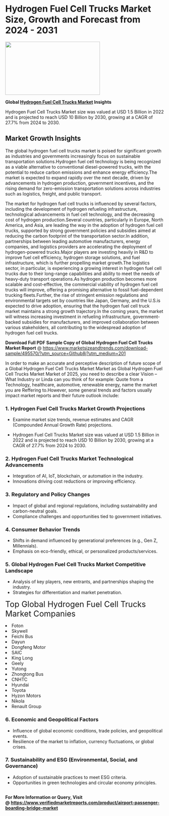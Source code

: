 <H1>Hydrogen Fuel Cell Trucks Market Size, Growth and Forecast from 2024 - 2031</H1><img class="aligncenter size-medium wp-image-584254" src="https://thirdeyenews.in/wp-content/uploads/2024/09/Global-Market-Research-300x168.jpeg" alt="" width="300" height="168" /><p><strong>Global&nbsp;<a href="https://www.marketsizeandtrends.com/download-sample/495570/?utm_source=Github8j?utm_medium=201">Hydrogen Fuel Cell Trucks Market</a> Insights</strong></p><p>Hydrogen Fuel Cell Trucks Market size was valued at USD 1.5 Billion in 2022 and is projected to reach USD 10 Billion by 2030, growing at a CAGR of 27.7% from 2024 to 2030.</p><p><h2>Market Growth Insights</h2> <p>The global hydrogen fuel cell trucks market is poised for significant growth as industries and governments increasingly focus on sustainable transportation solutions.Hydrogen fuel cell technology is being recognized as a viable alternative to conventional diesel-powered trucks, with the potential to reduce carbon emissions and enhance energy efficiency.The market is expected to expand rapidly over the next decade, driven by advancements in hydrogen production, government incentives, and the rising demand for zero-emission transportation solutions across industries such as logistics, freight, and public transport.</p> <p>The market for hydrogen fuel cell trucks is influenced by several factors, including the development of hydrogen refueling infrastructure, technological advancements in fuel cell technology, and the decreasing cost of hydrogen production.Several countries, particularly in Europe, North America, and Asia, are leading the way in the adoption of hydrogen fuel cell trucks, supported by strong government policies and subsidies aimed at reducing the carbon footprint of the transportation sector.In addition, partnerships between leading automotive manufacturers, energy companies, and logistics providers are accelerating the deployment of hydrogen-powered trucks.Major players are investing heavily in R&D to improve fuel cell efficiency, hydrogen storage solutions, and fuel infrastructure, which is further propelling market growth.The logistics sector, in particular, is experiencing a growing interest in hydrogen fuel cell trucks due to their long-range capabilities and ability to meet the needs of heavy-duty transport operations.As hydrogen production becomes more scalable and cost-effective, the commercial viability of hydrogen fuel cell trucks will improve, offering a promising alternative to fossil fuel-dependent trucking fleets.Further, the rise of stringent emission regulations and environmental targets set by countries like Japan, Germany, and the U.S.is expected to drive adoption, ensuring that the hydrogen fuel cell truck market maintains a strong growth trajectory.In the coming years, the market will witness increasing investment in refueling infrastructure, government-backed subsidies for manufacturers, and improved collaboration between various stakeholders, all contributing to the widespread adoption of hydrogen fuel cell trucks.<p><span class=""><strong>Download Full PDF Sample Copy of Global Hydrogen Fuel Cell Trucks Market Report</strong> @ <a href="https://www.marketsizeandtrends.com/download-sample/495570/?utm_source=Github8j?utm_medium=201" target="_blank">https://www.marketsizeandtrends.com/download-sample/495570/?utm_source=Github8j?utm_medium=201</a></span></p><p>In order to make an accurate and perceptive description of future scope of a Global&nbsp;Hydrogen Fuel Cell Trucks Market Market as Global&nbsp;Hydrogen Fuel Cell Trucks Market Market of 2025, you need to describe a clear Vision &ndash; What Industry or Linda can you think of for example: Quote from a Technology, healthcare, automotive, renewable energy, name the market you are Reffering to.However, some general trends and factors usually impact market reports and their future outlook include:</p><h3>1.&nbsp;<strong>Hydrogen Fuel Cell Trucks Market Growth Projections</strong></h3><ul><li>Examine market size trends, revenue estimates and CAGR (Compounded Annual Growth Rate) projections.</li><li><p>Hydrogen Fuel Cell Trucks Market size was valued at USD 1.5 Billion in 2022 and is projected to reach USD 10 Billion by 2030, growing at a CAGR of 27.7% from 2024 to 2030.</p></li></ul><h3>2.&nbsp;<strong>Hydrogen Fuel Cell Trucks Market Technological Advancements</strong></h3><ul><li>Integration of AI, IoT, blockchain, or automation in the industry.</li><li>Innovations driving cost reductions or improving efficiency.</li></ul><h3>3.&nbsp;<strong>Regulatory and Policy Changes</strong></h3><ul><li>Impact of global and regional regulations, including sustainability and carbon-neutral goals.</li><li>Compliance challenges and opportunities tied to government initiatives.</li></ul><h3>4.&nbsp;<strong>Consumer Behavior Trends</strong></h3><ul><li>Shifts in demand influenced by generational preferences (e.g., Gen Z, Millennials).</li><li>Emphasis on eco-friendly, ethical, or personalized products/services.</li></ul><h3>5.&nbsp;<strong>Global Hydrogen Fuel Cell Trucks Market Competitive Landscape</strong></h3><ul><li>Analysis of key players, new entrants, and partnerships shaping the industry.</li><li>Strategies for differentiation and market penetration.</li></ul><p data-pm-slice="1 1 []"><span style="color: inherit; font-family: inherit; font-size: 25px;">Top Global Hydrogen Fuel Cell Trucks Market Companies</span></p><div class="" data-test-id=""><p><li>Foton</li><li> Skywell</li><li> Feichi Bus</li><li> Dayun</li><li> Dongfeng Motor</li><li> SAIC</li><li> King Long</li><li> Geely</li><li> Yutong</li><li> Zhongtong Bus</li><li> CNHTC</li><li> Hyundai</li><li> Toyota</li><li> Hyzon Motors</li><li> Nikola</li><li> Renault Group</li></p></div><h3>6.&nbsp;<strong>Economic and Geopolitical Factors</strong></h3><ul><li>Influence of global economic conditions, trade policies, and geopolitical events.</li><li>Resilience of the market to inflation, currency fluctuations, or global crises.</li></ul><h3>7.&nbsp;<strong>Sustainability and ESG (Environmental, Social, and Governance)</strong></h3><ul><li>Adoption of sustainable practices to meet ESG criteria.</li><li>Opportunities in green technologies and circular economy principles.</li></ul><h2><strong style="font-size: 14px;">For More Information or Query, Visit @&nbsp;</strong><a style="background-color: #ffffff; font-size: 14px;" href="https://www.marketsizeandtrends.com/report/hydrogen-fuel-cell-trucks-market/" target="_blank">https://www.verifiedmarketreports.com/product/airport-passenger-boarding-bridge-market</a></h2>